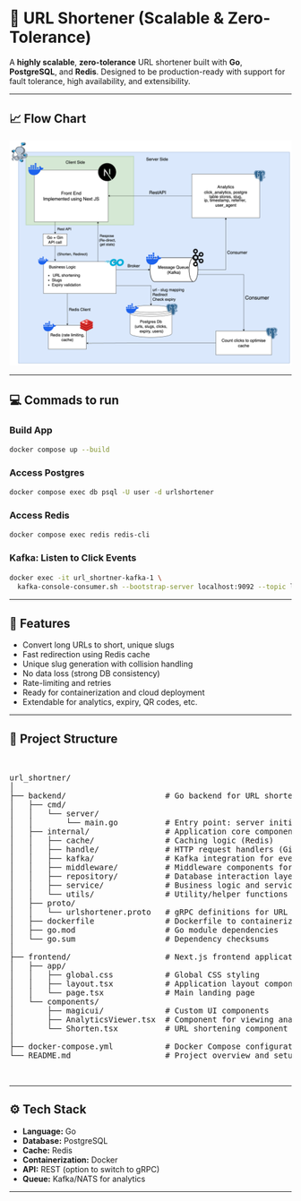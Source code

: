 # 🔗 URL Shortener (Scalable & Zero-Tolerance)

A **highly scalable**, **zero-tolerance** URL shortener built with **Go**, **PostgreSQL**, and **Redis**. Designed to be production-ready with support for fault tolerance, high availability, and extensibility.

---

## 📈 Flow Chart

![Flow Chart](./url.png)

---

## 💻 Commads to run

### Build App
```sh
docker compose up --build
```

### Access Postgres
```sh
docker compose exec db psql -U user -d urlshortener
```

### Access Redis
```sh
docker compose exec redis redis-cli
```

### Kafka: Listen to Click Events
```sh
docker exec -it url_shortner-kafka-1 \
  kafka-console-consumer.sh --bootstrap-server localhost:9092 --topic link_clicks --from-beginning
```

---

## 🚀 Features

- Convert long URLs to short, unique slugs
- Fast redirection using Redis cache
- Unique slug generation with collision handling
- No data loss (strong DB consistency)
- Rate-limiting and retries
- Ready for containerization and cloud deployment
- Extendable for analytics, expiry, QR codes, etc.

---

## 🧱 Project Structure

<pre> 

url_shortner/
│
├── backend/                     # Go backend for URL shortening service
│   ├── cmd/
│   │   └── server/
│   │       └── main.go          # Entry point: server initialization
│   ├── internal/                # Application core components
│   │   ├── cache/               # Caching logic (Redis)
│   │   ├── handle/              # HTTP request handlers (Gin)
│   │   ├── kafka/               # Kafka integration for event streaming
│   │   ├── middleware/          # Middleware components for HTTP requests
│   │   ├── repository/          # Database interaction layer (Postgres)
│   │   ├── service/             # Business logic and service layer
│   │   └── utils/               # Utility/helper functions
│   ├── proto/
│   │   └── urlshortener.proto   # gRPC definitions for URL shortening service
│   ├── dockerfile               # Dockerfile to containerize backend service
│   ├── go.mod                   # Go module dependencies
│   └── go.sum                   # Dependency checksums
│
├── frontend/                    # Next.js frontend application
│   ├── app/
│   │   ├── global.css           # Global CSS styling
│   │   ├── layout.tsx           # Application layout component
│   │   └── page.tsx             # Main landing page
│   └── components/
│       ├── magicui/             # Custom UI components
│       ├── AnalyticsViewer.tsx  # Component for viewing analytics
│       └── Shorten.tsx          # URL shortening component
│
├── docker-compose.yml           # Docker Compose configuration for easy setup
└── README.md                    # Project overview and setup instructions


</pre>


---

## ⚙️ Tech Stack

- **Language:** Go
- **Database:** PostgreSQL
- **Cache:** Redis
- **Containerization:** Docker
- **API:** REST (option to switch to gRPC)
- **Queue:** Kafka/NATS for analytics

---